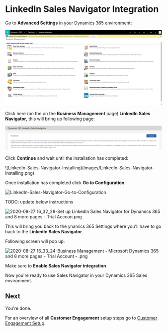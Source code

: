 # LinkedIn Sales Navigator Integration

Go to **Advanced Settings** in your Dynamics 365 environment:

![LinkedIn-Sales-Navigator-Advanced-Settings](images/LinkedIn-Sales-Navigator-Advanced-Settings.png)

Click here (on the on the **Business Management** page) **LinkedIn Sales Navigator**, this will bring up following page:

![LinkedIn-Sales-Navigator-Installation](images/LinkedIn-Sales-Navigator-Installation.png)

Click **Continue** and wait until the installation has completed:

![LinkedIn-Sales-Navigator-Installing)(images/LinkedIn-Sales-Navigator-Installing.png)

Once installation has completed click **Go to Configuration**:

![LinkedIn-Sales-Navigator-Go-to-Configuration](images/LinkedIn-Sales-Navigator-Go-to-Configuration.png)

TODO: update below instructions

![2020-08-27 16_32_28-Set up LinkedIn Sales Navigator for Dynamics 365 and 8 more pages - Trial Accoun.png](/.attachments/2020-08-27%2016_32_28-Set%20up%20LinkedIn%20Sales%20Navigator%20for%20Dynamics%20365%20and%208%20more%20pages%20-%20Trial%20Accoun-d77b4702-d5ad-435b-81ff-f5b8c6201367.png)

This will bring you back to the ynamics 365 Settings where you'll have to go back to the **LinkedIn Sales Navigator**.

Following screen will pop up:

![2020-08-27 16_33_24-Business Management - Microsoft Dynamics 365 and 8 more pages - Trial Account - .png](/.attachments/2020-08-27%2016_33_24-Business%20Management%20-%20Microsoft%20Dynamics%20365%20and%208%20more%20pages%20-%20Trial%20Account%20-%20-062a2a56-6094-433a-8215-eb7a59de5e17.png)

Make sure to **Enable Sales Navigator integration**

Now you're ready to use Sales Navigator in your Dynamics 365 Sales environment.

## Next

You're done.

For an overview of all **Customer Engagement** setup steps go to [Customer Engagement Setup](Customer-Engagement-Setup.md).